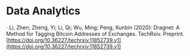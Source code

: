 # Data Analytics

·         Li, Zhen; Zheng, Yi; Li, Qi; Wu, Ming; Peng, Kunbin (2020): Dragnet: A Method for Tagging Bitcoin Addresses of Exchanges. TechRxiv. Preprint. [https://doi.org/10.36227/techrxiv.11852739.v1](https://doi.org/10.36227/techrxiv.11852739.v1)

